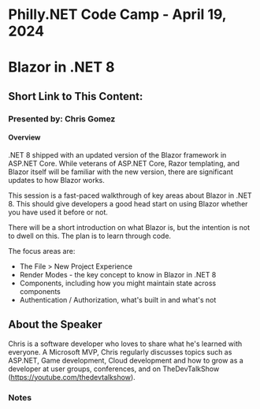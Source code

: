 # Philly.NET Code Camp - April 19, 2024

# Blazor in .NET 8

## Short Link to This Content: 

### Presented by: Chris Gomez

#### Overview
.NET 8 shipped with an updated version of the Blazor framework in ASP.NET Core.  While veterans of ASP.NET Core, Razor templating, and Blazor itself will be familiar with the new version, there are significant updates to how Blazor works.

This session is a fast-paced walkthrough of key areas about Blazor in .NET 8.  This should give developers a good head start on using Blazor whether you have used it before or not.  

There will be a short introduction on what Blazor is, but the intention is not to dwell on this.  The plan is to learn through code.

The focus areas are:

- The File > New Project Experience
- Render Modes - the key concept to know in Blazor in .NET 8
- Components, including how you might maintain state across components
- Authentication / Authorization, what's built in and what's not

## About the Speaker
Chris is a software developer who loves to share what he's learned with everyone. A Microsoft MVP, Chris regularly discusses topics such as ASP.NET, Game development, Cloud development and how to grow as a developer at user groups, conferences, and on TheDevTalkShow (https://youtube.com/thedevtalkshow).

### Notes
